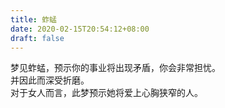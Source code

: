 ```yaml
---
title: 蚱蜢
date: 2020-02-15T20:54:12+08:00
draft: false
---
```


梦见蚱蜢，预示你的事业将出现矛盾，你会非常担忧。<br>
并因此而深受折磨。<br>
对于女人而言，此梦预示她将爱上心胸狭窄的人。<br>
